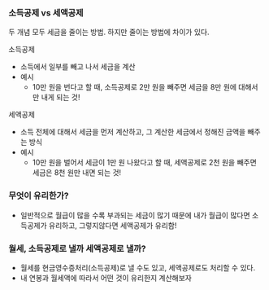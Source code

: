 ### 소득공제 vs 세액공제

두 개념 모두 세금을 줄이는 방법. 하지만 줄이는 방법에 차이가 있다.

소득공제

- 소득에서 일부를 빼고 나서 세금을 계산
- 예시
  - 10만 원을 번다고 할 때, 소득공제로 2만 원을 빼주면 세금을 8만 원에 대해서만 내게 되는 것!

세액공제

- 소득 전체에 대해서 세금을 먼저 계산하고, 그 계산한 세금에서 정해진 금액을 빼주는 방식
- 예시
  - 10만 원을 벌어서 세금이 1만 원 나왔다고 할 때, 세액공제로 2천 원을 빼주면 세금은 8천 원만 내면 되는 것!

### 무엇이 유리한가?

- 일반적으로 월급이 많을 수록 부과되는 세금이 많기 때문에 내가 월급이 많다면 소득공제가 유리하고, 그렇지않다면 세액공제가 유리함!

### 월세, 소득공제로 낼까 세액공제로 낼까?

- 월세를 현금영수증처리(소득공제)로 낼 수도 있고, 세액공제로도 처리할 수 있다.
- 내 연봉과 월세액에 따라서 어떤 것이 유리한지 계산해보자
